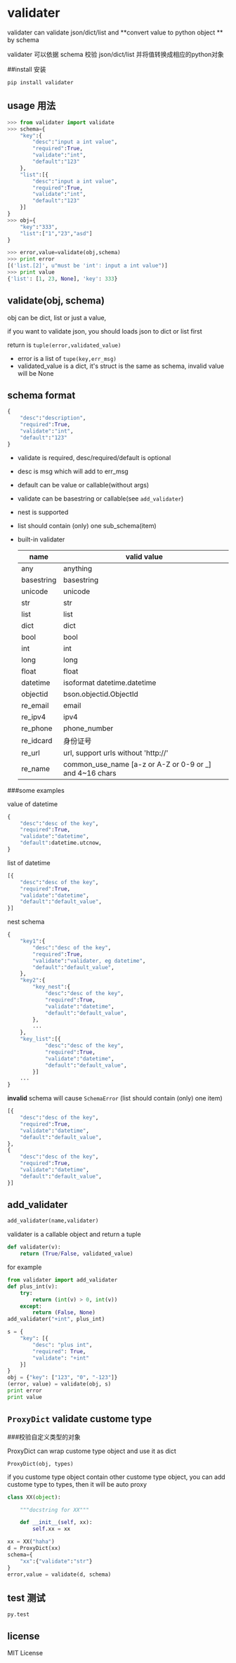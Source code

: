 # validater 

validater can validate json/dict/list and **convert value to python object ** by schema

validater 可以依据 schema 校验 json/dict/list 并将值转换成相应的python对象


##install 安装

	pip install validater


## usage 用法

```python
>>> from validater import validate
>>> schema={
	"key":{
		"desc":"input a int value",
		"required":True,
		"validate":"int",
		"default":"123"
	},
	"list":[{
		"desc":"input a int value",
		"required":True,
		"validate":"int",
		"default":"123"
	}]
}
>>> obj={
	"key":"333",
	"list":["1","23","asd"]
}

>>> error,value=validate(obj,schema)
>>> print error
[('list.[2]', u"must be 'int': input a int value")]
>>> print value
{'list': [1, 23, None], 'key': 333}
```


## validate(obj, schema)

obj can be dict, list or just a value, 

if you want to validate json, you should loads json to dict or list first

return is `tuple(error,validated_value)`

- error is a list of `tupe(key,err_msg)`
- validated_value is a dict, it's struct is the same as schema, invalid value will be None


## schema format

```python
{
	"desc":"description",
	"required":True,
	"validate":"int",
	"default":"123"
}
```

- validate is required, desc/required/default is optional
- desc is msg which will add to err_msg
- default can be value or callable(without args)
- validate can be basestring or callable(see `add_validater`)
- nest is supported
- list should contain (only) one sub_schema(item)
- built-in validater

	|name           | valid value 
	|---------------|-----------------------------------
	|any            | anything
	|basestring     | basestring
	|unicode        | unicode
	|str            | str
	|list           | list
	|dict           | dict
	|bool           | bool
	|int            | int
	|long           | long
	|float          | float
	|datetime       | isoformat datetime.datetime
	|objectid       | bson.objectid.ObjectId
	|re_email       | email
	|re_ipv4        | ipv4
	|re_phone       | phone_number
	|re_idcard      | 身份证号
	|re_url         | url, support urls without 'http://'
	|re_name        | common_use_name [a-z or A-Z or 0-9 or _] and 4~16 chars 

###some examples

value of datetime
```python
{
    "desc":"desc of the key",
    "required":True,
    "validate":"datetime",
    "default":datetime.utcnow,
}
```
list of datetime
```python
[{
    "desc":"desc of the key",
    "required":True,
    "validate":"datetime",
    "default":"default_value",
}]
```
nest schema
```python
{
    "key1":{
        "desc":"desc of the key",
        "required":True,
        "validate":"validater, eg datetime",
        "default":"default_value",
    },
    "key2":{
        "key_nest":{
            "desc":"desc of the key",
            "required":True,
            "validate":"datetime",
            "default":"default_value",
        },
        ...
    },
    "key_list":[{
            "desc":"desc of the key",
            "required":True,
            "validate":"datetime",
            "default":"default_value",
        }]
    ...
}   
```

**invalid** schema will cause `SchemaError` (list should contain (only) one item)
```python
[{
    "desc":"desc of the key",
    "required":True,
    "validate":"datetime",
    "default":"default_value",
},
{
    "desc":"desc of the key",
    "required":True,
    "validate":"datetime",
    "default":"default_value",
}]
```


## add_validater

```python
add_validater(name,validater)
```

validater is a callable object and return a tuple
```python
def validater(v):
	return (True/False, validated_value)
```

for example
```python
from validater import add_validater
def plus_int(v):
    try:
        return (int(v) > 0, int(v))
    except:
        return (False, None)
add_validater("+int", plus_int)

s = {
    "key": [{
        "desc": "plus int",
        "required": True,
        "validate": "+int"
    }]
}
obj = {"key": ["123", "0", "-123"]}
(error, value) = validate(obj, s)
print error
print value
```

## `ProxyDict` validate custome type 
###校验自定义类型的对象

ProxyDict can wrap custome type object and use it as dict

	ProxyDict(obj, types)

if you custome type object contain other custome type object, you can add custome type to types, then it will be auto proxy 

```python
class XX(object):

    """docstring for XX"""

    def __init__(self, xx):
        self.xx = xx

xx = XX("haha")
d = ProxyDict(xx)
schema={
	"xx":{"validate":"str"}
}
error,value = validate(d, schema)
```


## test 测试
	
	py.test

## license 

MIT License